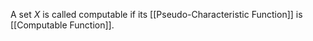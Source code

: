 A set $X$ is called computable if its [[Pseudo-Characteristic Function]] is [[Computable Function]].